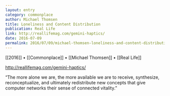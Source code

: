 ```yaml
---
layout: entry
category: commonplace
author: Michael Thomsen
title: Loneliness and Content Distribution
publication: Real Life
link: http://reallifemag.com/gemini-haptics/
date: 2016-07-09
permalink: 2016/07/09/michael-thomsen-loneliness-and-content-distribution
---
```


[[2016]] • [[Commonplace]] • [[Michael Thomsen]] • [[Real Life]]

http://reallifemag.com/gemini-haptics/

“The more alone we are, the more available we are to receive, synthesize, reconceptualize, and ultimately redistribute new concepts that give computer networks their sense of connected vitality.”
